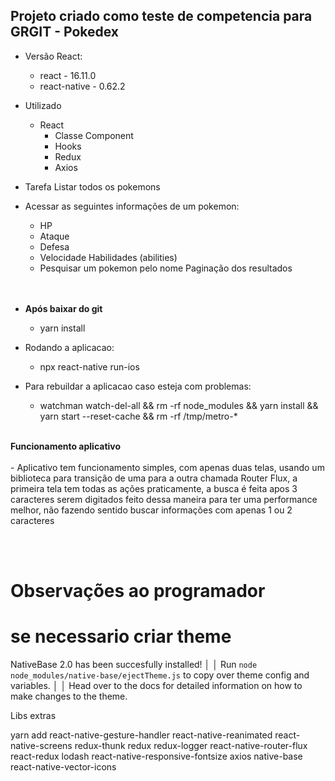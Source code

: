 ## Projeto criado como teste de competencia para GRGIT - Pokedex
 - Versão React: </br>
   - react - 16.11.0 </br>
   - react-native - 0.62.2 </br>
 
 - Utilizado </br>
   - React </br>
     - Classe Component </br>
     - Hooks </br>
     - Redux </br>
     - Axios </br>
   
 - Tarefa Listar todos os pokemons </br>
 - Acessar as seguintes informações de um pokemon: </Br>
    - HP </Br>
    - Ataque  </Br>
    - Defesa  </Br>
    - Velocidade Habilidades (abilities) </Br>
    - Pesquisar um pokemon pelo nome Paginação dos resultados  </Br></br></br>


 - <b>Após baixar do git </B> </Br>
    - yarn install </br>
    
  - Rodando a aplicacao:</br>
    - npx react-native run-ios

 - Para rebuildar a aplicacao caso esteja com problemas: </br>
   - watchman watch-del-all && rm -rf node_modules && yarn install && yarn start --reset-cache && rm -rf /tmp/metro-\* </br>

</br>
<b> Funcionamento aplicativo</b></br></br>
  - Aplicativo tem funcionamento simples, com apenas duas telas, usando um biblioteca para transição de uma para a outra chamada Router Flux, a primeira tela tem todas as ações praticamente, a busca é feita apos 3 caracteres serem digitados feito dessa maneira para ter uma performance melhor, não fazendo sentido buscar informações com apenas 1 ou 2 caracteres

</br></br>

# Observações ao programador
# se necessario criar theme

NativeBase 2.0 has been succesfully installed! │
│ Run `node node_modules/native-base/ejectTheme.js` to copy over theme config and variables. │
│ Head over to the docs for detailed information on how to make changes to the theme.

Libs extras

yarn add react-native-gesture-handler react-native-reanimated react-native-screens redux-thunk redux redux-logger react-native-router-flux react-redux lodash react-native-responsive-fontsize axios native-base react-native-vector-icons
